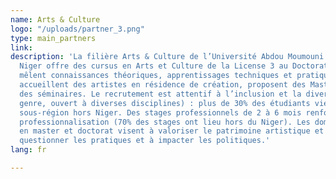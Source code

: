 ```yaml
---
name: Arts & Culture
logo: "/uploads/partner_3.png"
type: main_partners
link: 
description: 'La filière Arts & Culture de l’Université Abdou Moumouni de Niamey,
  Niger offre des cursus en Arts et Culture de la License 3 au Doctorat. Ces cursus
  mêlent connaissances théoriques, apprentissages techniques et pratiques artistiques,
  accueillent des artistes en résidence de création, proposent des Master Class et
  des séminaires. Le recrutement est attentif à l’inclusion et la diversité (âge,
  genre, ouvert à diverses disciplines) : plus de 30% des étudiants viennent de la
  sous-région hors Niger. Des stages professionnels de 2 à 6 mois renforcent le volet
  professionnalisation (70% des stages ont lieu hors du Niger). Les domaines de recherche
  en master et doctorat visent à valoriser le patrimoine artistique et culturel, à
  questionner les pratiques et à impacter les politiques.'
lang: fr

---
```

